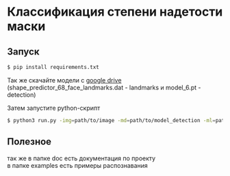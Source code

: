 # Классификация степени надетости маски

## Запуск
```bash
$ pip install requirements.txt
```
Так же скачайте модели с [google drive](https://drive.google.com/drive/folders/1kLAh4-si-_8TU7b_P-rTtzlqTyB2CjqD)\
(shape_predictor_68_face_landmarks.dat - landmarks и model_6.pt - detection)

Затем запустите python-скрипт
```bash
$ python3 run.py -img=path/to/image -md=path/to/model_detection -ml=path/to/model_landmarks -out=out_image_path
```
## Полезное
так же в папке doc есть документация по проекту\
в папке examples есть примеры распознавания


